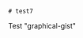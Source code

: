                                                                                                                                                                                                                    # test7
Test "graphical-gist"
